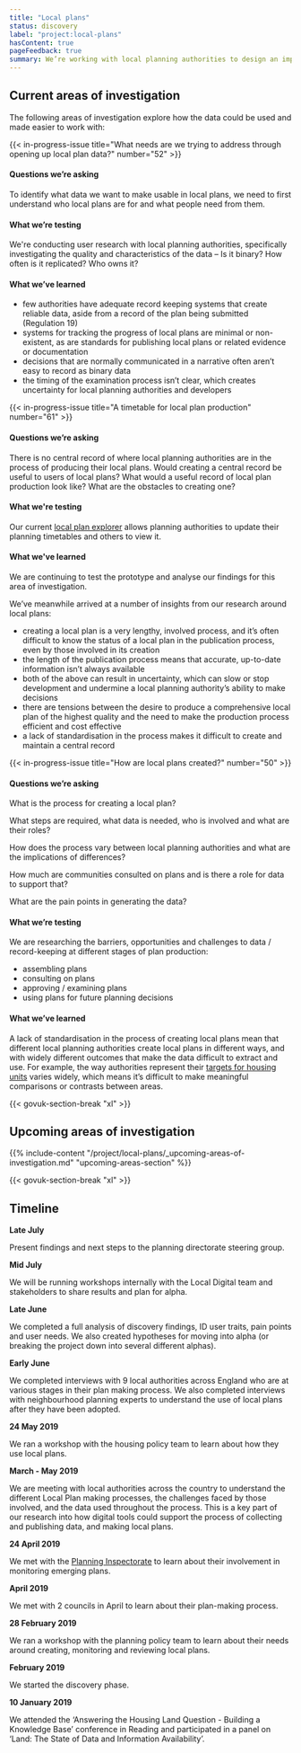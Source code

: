 ```yaml
---
title: "Local plans"
status: discovery
label: "project:local-plans"
hasContent: true
pageFeedback: true
summary: We’re working with local planning authorities to design an improved format for publishing local plan data so that it’s easy to find, use and trust.
---
```


## Current areas of investigation

The following areas of investigation explore how the data could be used and made easier to work with:

{{< in-progress-issue title="What needs are we trying to address through opening up local plan data?" number="52" >}}

#### Questions we’re asking

To identify what data we want to make usable in local plans, we need to first understand who local plans are for and what people need from them.   

#### What we’re testing

We're conducting user research with local planning authorities, specifically investigating the quality and characteristics of the data – Is it binary? How often is it replicated? Who owns it?

#### What we’ve learned

* few authorities have adequate record keeping systems that create reliable data, aside from a record of the plan being submitted (Regulation 19)
* systems for tracking the progress of local plans are minimal or non-existent, as are standards for publishing local plans or related evidence or documentation
* decisions that are normally communicated in a narrative often aren’t easy to record as binary data
* the timing of the examination process isn’t clear, which creates uncertainty for local planning authorities and developers

{{< in-progress-issue title="A timetable for local plan production" number="61" >}}

#### Questions we’re asking

There is no central record of where local planning authorities are in the process of producing their local plans. Would creating a central record be useful to users of local plans? What would a useful record of local plan production look like? What are the obstacles to creating one?

#### What we're testing

Our current [local plan explorer](https://local-plans-prototype.herokuapp.com/local-plans) allows planning authorities to update their planning timetables and others to view it.

#### What we've learned

We are continuing to test the prototype and analyse our findings for this area of investigation.

We’ve meanwhile arrived at a number of insights from our research around local plans:
* creating a local plan is a very lengthy, involved process, and it’s often difficult to know the status of a local plan in the publication process, even by those involved in its creation
* the length of the publication process means that accurate, up-to-date information isn’t always available
* both of the above can result in uncertainty, which can slow or stop development and undermine a local planning authority’s ability to make decisions
* there are tensions between the desire to produce a comprehensive local plan of the highest quality and the need to make the production process efficient and cost effective
* a lack of standardisation in the process makes it difficult to create and maintain a central record

{{< in-progress-issue title="How are local plans created?" number="50" >}}

#### Questions we’re asking

What is the process for creating a local plan?

What steps are required, what data is needed, who is involved and what are their roles?

How does the process vary between local planning authorities and what are the implications of differences? 

How much are communities consulted on plans and is there a role for data to support that? 

What are the pain points in generating the data?

#### What we’re testing

We are researching the barriers, opportunities and challenges to data / record-keeping at different stages of plan production:
* assembling plans
* consulting on plans
* approving / examining plans
* using plans for future planning decisions

#### What we’ve learned

A lack of standardisation in the process of creating local plans mean that different local planning authorities create local plans in different ways, and with widely different outcomes that make the data difficult to extract and use. For example, the way authorities represent their [targets for housing units](https://digital-land.github.io/project/housing-numbers/) varies widely, which means it’s difficult to make meaningful comparisons or contrasts between areas.

{{< govuk-section-break "xl" >}}

## Upcoming areas of investigation

{{% include-content "/project/local-plans/_upcoming-areas-of-investigation.md" "upcoming-areas-section" %}}

{{< govuk-section-break "xl" >}}

## Timeline

**Late July**

Present findings and next steps to the planning directorate steering group.

**Mid July**

We will be running workshops internally with the Local Digital team and stakeholders to share results and plan for alpha.

**Late June**

We completed a full analysis of discovery findings, ID user traits, pain points and user needs. We also created hypotheses for moving into alpha (or breaking the project down into several different alphas).

**Early June**

We completed interviews with 9 local authorities across England who are at various stages in their plan making process. We also completed interviews with neighbourhood planning experts to understand the use of local plans after they have been adopted.

**24 May 2019**

We ran a workshop with the housing policy team to learn about how they use local plans.

**March - May 2019**

We are meeting with local authorities across the country to understand the different Local Plan making processes, the challenges faced by those involved, and the data used throughout the process. This is a key part of our research into how digital tools could support the process of collecting and publishing data, and making local plans.

**24 April 2019**

We met with the [Planning Inspectorate](https://www.gov.uk/government/organisations/planning-inspectorate) to learn about their involvement in monitoring emerging plans.

**April 2019**

We met with 2 councils in April to learn about their plan-making process.

**28 February 2019**

We ran a workshop with the planning policy team to learn about their needs around creating, monitoring and reviewing local plans.

**February 2019**

We started the discovery phase.

**10 January 2019**

We attended the ‘Answering the Housing Land Question - Building a Knowledge Base’ conference in Reading and participated in a panel on ‘Land: The State of Data and Information Availability’.

